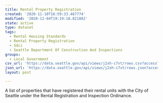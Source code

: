 ```yaml
---
title: Rental Property Registration
created: '2020-11-10T16:59:33.467774'
modified: '2020-12-04T19:19:18.821882'
state: active
type: dataset
tags:
  - Rental Housing Standards
  - Rental Property Registration
  - Sdci
  - Seattle Department Of Construction And Inspections
groups:
  - Local Government
csv_url: 'https://data.seattle.gov/api/views/j2xh-c7vt/rows.csv?accessType=DOWNLOAD'
json_url: 'https://data.seattle.gov/api/views/j2xh-c7vt/rows.json?accessType=DOWNLOAD'
layout: post

---
```

A list of properties that have registered their rental units with the City of Seattle under the Rental Registration and Inspection Ordinance.

